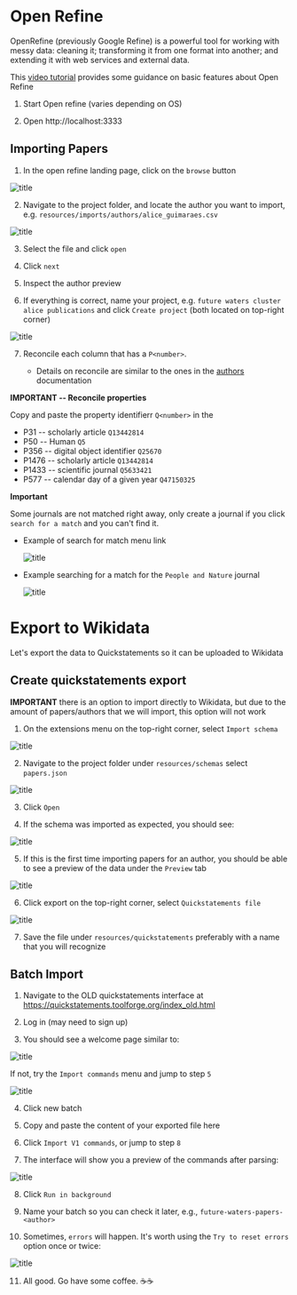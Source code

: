 # Open Refine

OpenRefine (previously Google Refine) is a powerful tool for working with messy data: cleaning it; transforming it from one format into another; and extending it with web services and external data.

This [video tutorial](https://www.youtube.com/watch?v=wfS1qTKFQoI) provides some guidance on basic features about Open Refine

1. Start Open refine (varies depending on OS)

2. Open http://localhost:3333

## Importing Papers 

1. In the open refine landing page, click on the `browse` button

![title](openrefine-welcome-page.png)

2. Navigate to the project folder, and locate the author you want to import, e.g. `resources/imports/authors/alice_guimaraes.csv`

![title](openrefine-alice-papers.png)

3. Select the file and click `open`

4. Click `next`

5. Inspect the author preview

6. If everything is correct, name your project, e.g. `future waters cluster alice publications` and click `Create project` (both located on top-right corner)

![title](alice-papers.png)

7. Reconcile each column that has a `P<number>`. 

    * Details on reconcile are similar to the ones in the [authors](open-refine.md) documentation

**IMPORTANT -- Reconcile properties**

Copy and paste the property identifierr `Q<number>` in the 

* P31 -- scholarly article `Q13442814`
* P50 -- Human `Q5`
* P356 -- digital object identifier `Q25670`
* P1476 -- scholarly article `Q13442814`
* P1433 -- scientific journal `Q5633421`
* P577 -- calendar day of a given year `Q47150325`


**Important** 

Some journals are not matched right away, only create a journal if you click `search for a match` and you can't find it.

* Example of search for match menu link

    ![title](search-for-match.png)    

* Example searching for a match for the `People and Nature` journal

    ![title](openrefine-journal-search.png)    




# Export to Wikidata

Let's export the data to Quickstatements so it can be uploaded to Wikidata

## Create quickstatements export

**IMPORTANT** there is an option to import directly to Wikidata, but due to the amount of papers/authors that we will import, this option will not work



1. On the extensions menu on the top-right corner, select `Import schema`

![title](openrefine-import-menu.png)

2. Navigate to the project folder under `resources/schemas` select `papers.json`

![title](openrefine-schema-papers.png)

3. Click `Open`

4. If the schema was imported as expected, you should see:

![title](openrefine-full-papers-schema.png)

5. If this is the first time importing papers for an author, you should be able to see a preview of the data under the `Preview` tab

![title](openrefine-full-papers-schema-preview.png)

6. Click export on the top-right corner, select `Quickstatements file`

![title](openrefine-export-menu.png)

7. Save the file under `resources/quickstatements` preferably with a name that you will recognize

## Batch Import

1. Navigate to the OLD quickstatements interface at https://quickstatements.toolforge.org/index_old.html

2. Log in (may need to sign up)

3. You should see a welcome page similar to: 

![title](q-welcome.png)

If not, try the `Import commands` menu and jump to step `5`

![title](q-import.png)

4. Click new batch

5. Copy and paste the content of your exported file here

6. Click `Import V1 commands`, or jump to step `8`

7. The interface will show you a preview of the commands after parsing:

![title](q-preview.png)

8. Click `Run in background` 

9. Name your batch so you can check it later, e.g., `future-waters-papers-<author>`

10. Sometimes, `errors` will happen. It's worth using the `Try to reset errors` option once or twice:

![title](batch-output.png)

11. All good. Go have some coffee. ☕☕